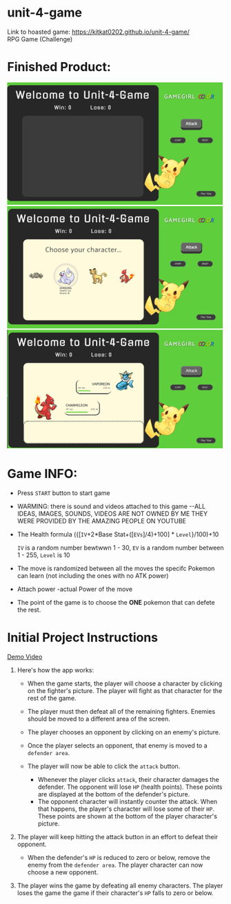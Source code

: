 # unit-4-game
Link to hoasted game: 
https://kitkat0202.github.io/unit-4-game/ <br/>
RPG Game (Challenge)


# Finished Product:
<img src="assets/images/start-pg.jpg" alt="Finished Index" width="500px"/>
<img src="assets/images/play-pg1.jpg" alt="Finished Index" width="500px"/>
<img src="assets/images/play-pg2.jpg" alt="Finished Index" width="500px"/>

# Game INFO:

- Press `START` button to start game

- WARMING: there is sound and videos attached to this game
  --ALL IDEAS, IMAGES, SOUNDS, VIDEOS ARE NOT OWNED BY ME THEY WERE PROVIDED BY THE AMAZING PEOPLE ON YOUTUBE

- The Health formula ({[`IV`+2*Base Stat+([`EVs`]/4)+100] * `Level`}/100)+10

     `IV` is a random number bewtwwn 1 - 30, `EV` is a random number between 1 - 255, `Level` is 10

- The move is randomized between all the moves the specifc Pokemon can learn (not including the ones with no ATK power)

- Attach power -actual Power of the move

- The point of the game is to choose the **ONE** pokemon that can defete the rest.


# Initial Project Instructions
<a href="https://youtu.be/ofOiHTqwYFY" target="_blank">Demo Video</a>

1. Here's how the app works:

   * When the game starts, the player will choose a character by clicking on the fighter's picture. The player will fight as that character for the rest of the game.

   * The player must then defeat all of the remaining fighters. Enemies should be moved to a different area of the screen.

   * The player chooses an opponent by clicking on an enemy's picture.

   * Once the player selects an opponent, that enemy is moved to a `defender area`.

   * The player will now be able to click the `attack` button.
     * Whenever the player clicks `attack`, their character damages the defender. The opponent will lose `HP` (health points). These points are displayed at the bottom of the defender's picture. 
     * The opponent character will instantly counter the attack. When that happens, the player's character will lose some of their `HP`. These points are shown at the bottom of the player character's picture.

2. The player will keep hitting the attack button in an effort to defeat their opponent.

   * When the defender's `HP` is reduced to zero or below, remove the enemy from the `defender area`. The player character can now choose a new opponent.

3. The player wins the game by defeating all enemy characters. The player loses the game the game if their character's `HP` falls to zero or below.